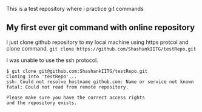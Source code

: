 This is a test repository where i practice git commands

## My first ever git command with online repository
I just clone github repository to my local machine using https protcol and clone command.
`git clone https://github.com/ShashankIITG/testRepo.git`

I was unable to use the ssh protocol.
```
$ git clone git@github.com:ShashankIITG/testRepo.git
Cloning into 'testRepo'...
ssh: Could not resolve hostname github.com: Name or service not known
fatal: Could not read from remote repository.

Please make sure you have the correct access rights
and the repository exists.
```

